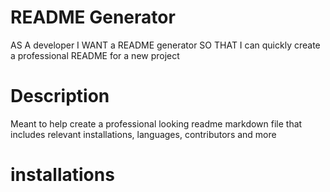 # README Generator
AS A developer
I WANT a README generator
SO THAT I can quickly create a professional README for a new project
# Description
Meant to help create a professional looking readme markdown file that includes relevant installations, languages, contributors and more

# installations


